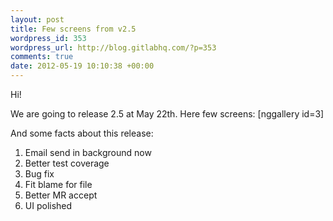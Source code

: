 ```yaml
--- 
layout: post
title: Few screens from v2.5
wordpress_id: 353
wordpress_url: http://blog.gitlabhq.com/?p=353
comments: true
date: 2012-05-19 10:10:38 +00:00
---
```

Hi! 

We are going to release 2.5 at May 22th. Here few screens: 
[nggallery id=3]


And some facts about this release: 

1. Email send in background now 
2. Better test coverage
3. Bug fix
4. Fit blame for file
5. Better MR accept
6. UI polished 
